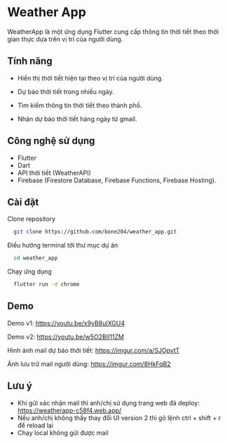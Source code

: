 
# Weather App

WeatherApp là một ứng dụng Flutter cung cấp thông tin thời tiết theo thời gian thực dựa trên vị trí của người dùng.


## Tính năng

- Hiển thị thời tiết hiện tại theo vị trí của người dùng.

- Dự báo thời tiết trong nhiều ngày.

- Tìm kiếm thông tin thời tiết theo thành phố.

- Nhận dự báo thời tiết hàng ngày từ gmail.


## Công nghệ sử dụng

- Flutter
- Dart
- API thời tiết (WeatherAPI)
- Firebase (Firestore Database, Firebase Functions, Firebase Hosting).


## Cài đặt

Clone repository

```bash
  git clone https://github.com/bone204/weather_app.git
```

Điều hướng terminal tới thư mục dự án

```bash
  cd weather_app
```

Chạy ứng dụng

```bash
  flutter run -d chrome
```


## Demo

Demo v1: https://youtu.be/x9yB8uIXGU4

Demo v2: https://youtu.be/w5O2BII11ZM

Hình ảnh mail dự báo thời tiết: https://imgur.com/a/SJOpvtT

Ảnh lưu trữ mail người dùng: https://imgur.com/8HkFqB2
## Lưu ý

- Khi gửi xác nhận mail thì anh/chị sử dụng trang web đã deploy: https://weatherapp-c58f4.web.app/ 
- Nếu anh/chị không thấy thay đổi UI version 2 thì gõ lệnh ctrl + shift + r để reload lại
- Chạy local không gửi được mail

